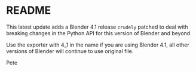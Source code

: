 # README

This latest update adds a Blender 4.1 release `crudely` patched to deal with breaking changes in the Python API for this version of Blender and beyond
	
Use the exporter with 4_1 in the name if you are using Blender 4.1, all other versions of Blender will continue to use original file.


Pete 
